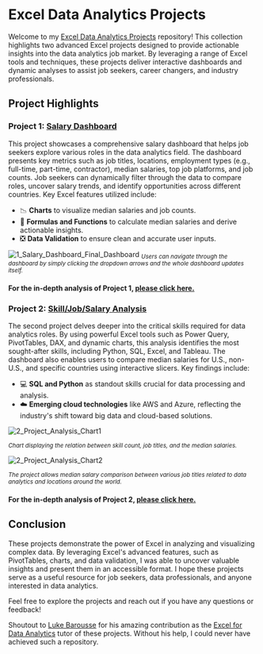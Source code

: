# Excel Data Analytics Projects

Welcome to my [Excel Data Analytics Projects](https://github.com/rodyonraskolnikov/Excel_Projects-Data_Analytics) repository! This collection highlights two advanced Excel projects designed to provide actionable insights into the data analytics job market. By leveraging a range of Excel tools and techniques, these projects deliver interactive dashboards and dynamic analyses to assist job seekers, career changers, and industry professionals.

## Project Highlights

### Project 1: [**Salary Dashboard**](/Project_1%20-%20Salary%20Dashboard/)
   
This project showcases a comprehensive salary dashboard that helps job seekers explore various roles in the data analytics field. The  dashboard presents key metrics such as job titles, locations, employment types (e.g., full-time, part-time, contractor), median salaries, top job platforms, and job counts. Job seekers can dynamically filter through the data to compare roles, uncover salary trends, and identify opportunities across different countries. Key Excel features utilized include:

   - 📉 **Charts** to visualize median salaries and job counts.
   - 🧮 **Formulas and Functions** to calculate median salaries and derive actionable insights.
   - ❎ **Data Validation** to ensure clean and accurate user inputs.

![1_Salary_Dashboard_Final_Dashboard](https://github.com/user-attachments/assets/5edbfede-27f8-41a5-b005-ea01949c566a)
                                    <sub>*Users can navigate through the dashboard by simply clicking the dropdown arrows and the whole dashboard updates itself.*<sub/>

#### For the in-depth analysis of Project 1, [please click here.](/Project_1%20-%20Salary%20Dashboard/)

### Project 2: [**Skill/Job/Salary Analysis**](/Project_2%20-%20Skill/Job/Salary%20Analysis)  
   
The second project delves deeper into the critical skills required for data analytics roles. By using powerful Excel tools such as Power Query, PivotTables, DAX, and dynamic charts, this analysis identifies the most sought-after skills, including Python, SQL, Excel, and Tableau. The dashboard also enables users to compare median salaries for U.S., non-U.S., and specific countries using interactive slicers. Key findings include:

   - 💻 **SQL and Python** as standout skills crucial for data processing and analysis.
   - ☁️ **Emerging cloud technologies** like AWS and Azure, reflecting the industry's shift toward big data and cloud-based solutions.


![2_Project_Analysis_Chart1](https://github.com/user-attachments/assets/e08ecc37-58bd-4f54-968e-75e5504babcb)

<sub>*Chart displaying the relation between skill count, job titles, and the median salaries.*<sub/>


![2_Project_Analysis_Chart2](https://github.com/user-attachments/assets/6c9fadb6-2b2d-4dbb-8186-53c3e01e12a4)

<sub>*The project allows median salary comparison between various job titles related to data analytics and locations around the world.*<sub/>

#### For the in-depth analysis of Project 2, [please click here.](/Project_2%20-%20Skill/Job/Salary%20Analysis)

## Conclusion

These projects demonstrate the power of Excel in analyzing and visualizing complex data. By leveraging Excel's advanced features, such as PivotTables, charts, and data validation, I was able to uncover valuable insights and present them in an accessible format. I hope these projects serve as a useful resource for job seekers, data professionals, and anyone interested in data analytics.

Feel free to explore the projects and reach out if you have any questions or feedback!

Shoutout to [Luke Barousse](https://www.lukebarousse.com/) for his amazing contribution as the [Excel for Data Analytics](https://www.youtube.com/watch?v=pCJ15nGFgVg&t=1s) tutor of these projects. Without his help, I could never have achieved such a repository.
